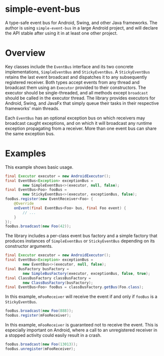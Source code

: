 # simple-event-bus
A type-safe event bus for Android, Swing, and other Java frameworks.  The author is using `simple-event-bus` in a large Android project, and will declare the API stable after using it in at least one other project.

# Overview
Key classes include the `EventBus` interface and its two concrete implementations, `SimpleEventBus` and `StickyEventBus`.  A `StickyEventBus` retains the last event broadcast and dispatches it to any subsequently registered receiver.  Both types accept events from any thread and broadcast them using an `Executor` provided to their constructors.  The executor should be single-threaded, and all methods except `broadcast` should be called in the executor thread.  The library provides executors for Android, Swing, and JavaFx that simply queue their tasks in their respective frameworks' main threads.
  
Each `EventBus` has an optional exception bus on which receivers may broadcast caught exceptions, and on which it will broadcast any runtime exception propagating from a receiver.  More than one event bus can share the same exception bus.

# Examples
This example shows basic usage.
```java
final Executor executor = new AndroidExecutor();
final EventBus<Exception> exceptionBus =
        new SimpleEventBus<>(executor, null, false);
final EventBus<Foo> fooBus =
        new StickyEventBus<>(executor, exceptionBus, false);
fooBus.register(new EventReceiver<Foo> {
    @Override
    onEvent(final EventBus<Foo> bus, final Foo event) {
        // ...
    }
});
fooBus.broadcast(new Foo(42));
```
The library includes a per-class event bus factory and a simple factory that produces instances of `SimpleEventBus` or `StickyEventBus` depending on its constructor arguments.
```java
final Executor executor = new AndroidExecutor();
final EventBus<Exception> exceptionBus =
        new EventBus<>(executor, null, false);
final BusFactory busFactory =
        new SimpleBusFactory(executor, exceptionBus, false, true);
final ClassBusFactory classBusFactory =
        new ClassBusFactory(busFactory);
final EventBus<Foo> fooBus = classBusFactory.getBus(Foo.class);
```
In this example, `mFooReceiver` will receive the event if and only if `fooBus` is a `StickyEventBus`.
```java
fooBus.broadcast(new Foo(888));
fooBus.register(mFooReceiver);
```
In this example, `mFooReceiver` is guaranteed not to receive the event.  This is especially important on Android, where a call to an unregistered receiver in a stopped activity could easily result in a crash.
```java
fooBus.broadcast(new Foo(13013));
fooBus.unregister(mFooReceiver);
```
